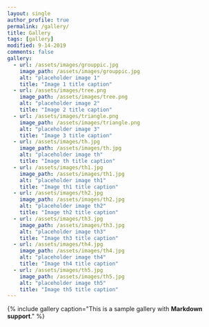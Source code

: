 ```yaml
---
layout: single
author_profile: true
permalink: /gallery/
title: Gallery
tags: [gallery]
modified: 9-14-2019
comments: false
gallery:
  - url: /assets/images/grouppic.jpg
    image_path: /assets/images/grouppic.jpg
    alt: "placeholder image 1"
    title: "Image 1 title caption"
  - url: /assets/images/tree.png
    image_path: /assets/images/tree.png
    alt: "placeholder image 2"
    title: "Image 2 title caption"
  - url: /assets/images/triangle.png
    image_path: /assets/images/triangle.png
    alt: "placeholder image 3"
    title: "Image 3 title caption"  
  - url: /assets/images/th.jpg
    image_path: /assets/images/th.jpg
    alt: "placeholder image th"
    title: "Image th title caption"
  - url: /assets/images/th1.jpg
    image_path: /assets/images/th1.jpg
    alt: "placeholder image th1"
    title: "Image th1 title caption"    
  - url: /assets/images/th2.jpg
    image_path: /assets/images/th2.jpg
    alt: "placeholder image th2"
    title: "Image th2 title caption"
  - url: /assets/images/th3.jpg
    image_path: /assets/images/th3.jpg
    alt: "placeholder image th3"
    title: "Image th3 title caption"
  - url: /assets/images/th4.jpg
    image_path: /assets/images/th4.jpg
    alt: "placeholder image th4"
    title: "Image th4 title caption"
  - url: /assets/images/th5.jpg
    image_path: /assets/images/th5.jpg
    alt: "placeholder image th5"
    title: "Image th5 title caption"
---
```


{% include gallery caption="This is a sample gallery with **Markdown support**." %}

